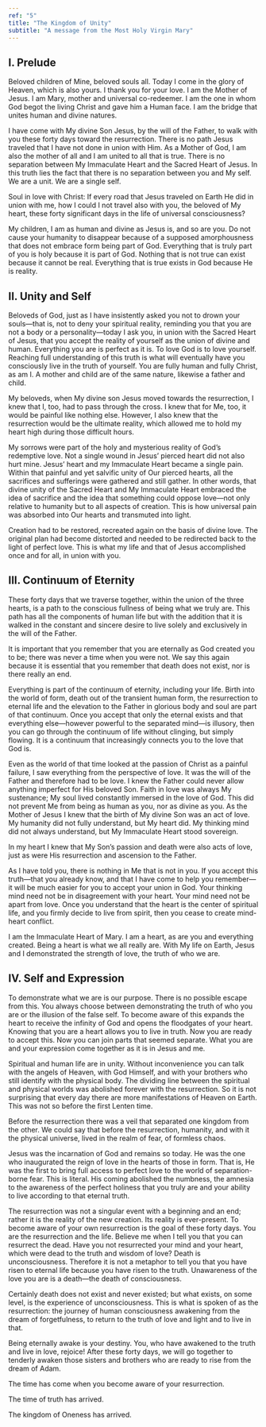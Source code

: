 ```yaml
---
ref: "5"
title: "The Kingdom of Unity"
subtitle: "A message from the Most Holy Virgin Mary"
---
```


## I. Prelude

Beloved children of Mine, beloved souls all. Today I come in the glory of
Heaven, which is also yours. I thank you for your love. I am the Mother of
Jesus. I am Mary, mother and universal co-redeemer. I am the one in whom God
begot the living Christ and gave him a Human face. I am the bridge that unites
human and divine natures.

I have come with My divine Son Jesus, by the will of the Father, to walk with
you these forty days toward the resurrection. There is no path Jesus traveled
that I have not done in union with Him. As a Mother of God, I am also the
mother of all and I am united to all that is true. There is no separation
between My Immaculate Heart and the Sacred Heart of Jesus. In this truth lies
the fact that there is no separation between you and My self. We are a unit. We
are a single self.

Soul in love with Christ: If every road that Jesus traveled on Earth He did in
union with me, how I could I not travel also with you, the beloved of My heart,
these forty significant days in the life of universal consciousness?

My children, I am as human and divine as Jesus is, and so are you. Do not cause
your humanity to disappear because of a supposed amorphousness that does not
embrace form being part of God. Everything that is truly part of you is holy
because it is part of God. Nothing that is not true can exist because it cannot
be real. Everything that is true exists in God because He is reality.

## II. Unity and Self

Beloveds of God, just as I have insistently asked you not to drown your
souls—that is, not to deny your spiritual reality, reminding you that you are
not a body or a personality—today I ask you, in union with the Sacred Heart
of Jesus, that you accept the reality of yourself as the union of divine and
human. Everything you are is perfect as it is. To love God is to love yourself.
Reaching full understanding of this truth is what will eventually have you
consciously live in the truth of yourself. You are fully human and fully
Christ, as am I. A mother and child are of the same nature, likewise a father
and child.

My beloveds, when My divine son Jesus moved towards the resurrection, I knew
that I, too, had to pass through the cross. I knew that for Me, too, it would
be painful like nothing else. However, I also knew that the resurrection would
be the ultimate reality, which allowed me to hold my heart high during those
difficult hours.

My sorrows were part of the holy and mysterious reality of God’s redemptive
love. Not a single wound in Jesus’ pierced heart did not also hurt mine. Jesus’
heart and my Immaculate Heart became a single pain. Within that painful and yet
salvific unity of Our pierced hearts, all the sacrifices and sufferings were
gathered and still gather. In other words, that divine unity of the Sacred
Heart and My Immaculate Heart embraced the idea of sacrifice and the idea that
something could oppose love—not only relative to humanity but to all aspects of
creation. This is how universal pain was absorbed into Our hearts and
transmuted into light.

Creation had to be restored, recreated again on the basis of divine love. The
original plan had become distorted and needed to be redirected back to the
light of perfect love. This is what my life and that of Jesus accomplished once
and for all, in union with you.

## III. Continuum of Eternity

These forty days that we traverse together, within the union of the three
hearts, is a path to the conscious fullness of being what we truly are. This
path has all the components of human life but with the addition that it is
walked in the constant and sincere desire to live solely and exclusively in the
will of the Father.

It is important that you remember that you are eternally as God created you to
be; there was never a time when you were not. We say this again because it is
essential that you remember that death does not exist, nor is there really an
end.

Everything is part of the continuum of eternity, including your life. Birth
into the world of form, death out of the transient human form, the resurrection
to eternal life and the elevation to the Father in glorious body and soul are
part of that continuum. Once you accept that only the eternal exists and that
everything else—however powerful to the separated mind—is illusory, then you
can go through the continuum of life without clinging, but simply flowing. It
is a continuum that increasingly connects you to the love that God is.

Even as the world of that time looked at the passion of Christ as a painful
failure, I saw everything from the perspective of love. It was the will of the
Father and therefore had to be love. I knew the Father could never allow
anything imperfect for His beloved Son. Faith in love was always My sustenance;
My soul lived constantly immersed in the love of God. This did not prevent Me
from being as human as you, nor as divine as you. As the Mother of Jesus I knew
that the birth of My divine Son was an act of love. My humanity did not fully
understand, but My heart did. My thinking mind did not always understand, but
My Immaculate Heart stood sovereign.

In my heart I knew that My Son’s passion and death were also acts of love, just
as were His resurrection and ascension to the Father.

As I have told you, there is nothing in Me that is not in you. If you accept
this truth—that you already know, and that I have come to help you remember—it
will be much easier for you to accept your union in God. Your thinking mind
need not be in disagreement with your heart. Your mind need not be apart from
love. Once you understand that the heart is the center of spiritual life, and
you firmly decide to live from spirit, then you cease to create mind-heart
conflict.

I am the Immaculate Heart of Mary. I am a heart, as are you and everything
created. Being a heart is what we all really are. With My life on Earth, Jesus
and I demonstrated the strength of love, the truth of who we are.

## IV. Self and Expression

To demonstrate what we are is our purpose. There is no possible escape from
this. You always choose between demonstrating the truth of who you are or the
illusion of the false self. To become aware of this expands the heart to
receive the infinity of God and opens the floodgates of your heart. Knowing
that you are a heart allows you to live in truth. Now you are ready to accept
this. Now you can join parts that seemed separate. What you are and your
expression come together as it is in Jesus and me.

Spiritual and human life are in unity. Without inconvenience you can talk with
the angels of Heaven, with God Himself, and with your brothers who still
identify with the physical body. The dividing line between the spiritual and
physical worlds was abolished forever with the resurrection. So it is not
surprising that every day there are more manifestations of Heaven on Earth.
This was not so before the first Lenten time.

Before the resurrection there was a veil that separated one kingdom from the
other. We could say that before the resurrection, humanity, and with it the
physical universe, lived in the realm of fear, of formless chaos.

Jesus was the incarnation of God and remains so today. He was the one who
inaugurated the reign of love in the hearts of those in form. That is, He was
the first to bring full access to perfect love to the world of separation-borne
fear. This is literal. His coming abolished the numbness, the amnesia to the
awareness of the perfect holiness that you truly are and your ability to live
according to that eternal truth.

The resurrection was not a singular event with a beginning and an end; rather
it is the reality of the new creation. Its reality is ever-present. To become
aware of your own resurrection is the goal of these forty days. You are the
resurrection and the life. Believe me when I tell you that you can resurrect
the dead. Have you not resurrected your mind and your heart, which were dead to
the truth and wisdom of love? Death is unconsciousness. Therefore it is not a
metaphor to tell you that you have risen to eternal life because you have risen
to the truth. Unawareness of the love you are is a death—the death of
consciousness.

Certainly death does not exist and never existed; but what exists, on some
level, is the experience of unconsciousness. This is what is spoken of as the
resurrection: the journey of human consciousness awakening from the dream of
forgetfulness, to return to the truth of love and light and to live in that.

Being eternally awake is your destiny. You, who have awakened to the truth
and live in love, rejoice! After these forty days, we will go together to
tenderly awaken those sisters and brothers who are ready to rise from the dream
of Adam.

The time has come when you become aware of your resurrection.

The time of truth has arrived.

The kingdom of Oneness has arrived.


